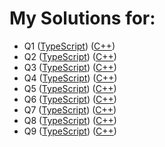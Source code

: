 # My Solutions for:
- Q1 ([TypeScript](./TypeScript/Q1.ts)) ([C++](./C++/Q1.cpp))
- Q2 ([TypeScript](./TypeScript/Q2.ts)) ([C++](./C++/Q2.cpp))
- Q3 ([TypeScript](./TypeScript/Q3.ts)) ([C++](./C++/Q3.cpp))
- Q4 ([TypeScript](./TypeScript/Q4.ts)) ([C++](./C++/Q4.cpp))
- Q5 ([TypeScript](./TypeScript/Q5.ts)) ([C++](./C++/Q5.cpp))
- Q6 ([TypeScript](./TypeScript/Q6.ts)) ([C++](./C++/Q6.cpp))
- Q7 ([TypeScript](./TypeScript/Q7.ts)) ([C++](./C++/Q7.cpp))
- Q8 ([TypeScript](./TypeScript/Q8.ts)) ([C++](./C++/Q8.cpp))
- Q9 ([TypeScript](./TypeScript/Q9.ts)) ([C++](./C++/Q9.cpp))